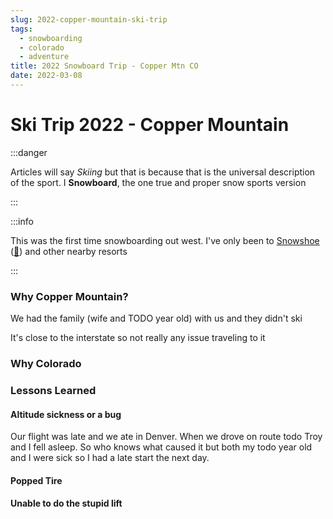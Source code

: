 ```yaml
---
slug: 2022-copper-mountain-ski-trip
tags:
  - snowboarding
  - colorado
  - adventure
title: 2022 Snowboard Trip - Copper Mtn CO
date: 2022-03-08
---
```




# Ski Trip 2022 - Copper Mountain

:::danger

Articles will say _Skiing_ but that is because that is the universal description of the sport. I **Snowboard**, the one true and proper snow sports version

:::

:::info

This was the first time snowboarding out west. I've only been to [Snowshoe](https://www.snowshoemtn.com/) ([📍](https://goo.gl/maps/NeJq2b4hZXqxiwTr6))  and other nearby resorts

:::

### Why Copper Mountain?

We had the family (wife and TODO year old) with us and they didn't ski 

It's close to the interstate so not really any issue traveling to it

### Why Colorado

### Lessons Learned

#### Altitude sickness or a bug
Our flight was late and we ate in Denver. When we drove on route todo Troy and I fell asleep. So who knows what caused it but both my todo year old and I were sick so I had a late start the next day.

#### Popped Tire

#### Unable to do the stupid lift 